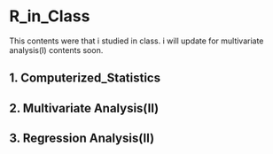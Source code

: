 # R_in_Class
This contents were that i studied in class.
i will update for multivariate analysis(Ⅰ) contents soon.

## 1. Computerized_Statistics
## 2. Multivariate Analysis(Ⅱ)
## 3. Regression Analysis(Ⅱ)
